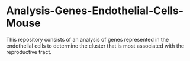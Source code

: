 # Analysis-Genes-Endothelial-Cells-Mouse
This repository consists of an analysis of genes represented in the endothelial cells to determine the cluster that is most associated with the reproductive tract.
